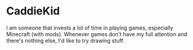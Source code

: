 # CaddieKid
I am someone that invests a lot of time in playing games, especially Minecraft (with mods). Whenever games don't have my full attention and there's nothing else, I'd like to try drawing stuff.
